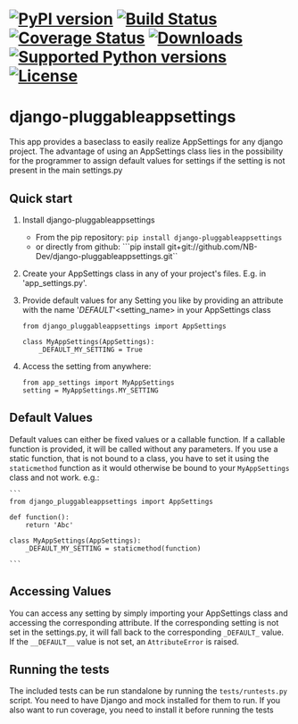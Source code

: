 [![PyPI version](https://img.shields.io/pypi/v/django-pluggableappsettings.svg)](http://badge.fury.io/py/django-pluggableappsettings) [![Build Status](https://travis-ci.org/NB-Dev/django-pluggableappsettings.svg?branch=master)](https://travis-ci.org/NB-Dev/django-pluggableappsettings) [![Coverage Status](https://coveralls.io/repos/NB-Dev/django-pluggableappsettings/badge.svg?branch=master)](https://coveralls.io/r/NB-Dev/django-pluggableappsettings?branch=master) [![Downloads](https://img.shields.io/pypi/dm/django-pluggableappsettings.svg)](https://pypi.python.org/pypi/django-pluggableappsettings/) [![Supported Python versions](https://img.shields.io/pypi/pyversions/django-pluggableappsettings.svg)](https://pypi.python.org/pypi/django-pluggableappsettings/) [![License](https://img.shields.io/pypi/l/django-pluggableappsettings.svg)](https://pypi.python.org/pypi/django-pluggableappsettings/)
=====
django-pluggableappsettings
=====

This app provides a baseclass to easily realize AppSettings for any django project. The advantage of using an
AppSettings class lies in the possibility for the programmer to assign default values for settings if the setting is
not present in the main settings.py

Quick start
-----------

1. Install django-pluggableappsettings
    * From the pip repository: ```pip install django-pluggableappsettings```
    * or directly from github: ```pip install git+git://github.com/NB-Dev/django-pluggableappsettings.git``

2. Create your AppSettings class in any of your project's files. E.g. in 'app_settings.py'.

3. Provide default values for any Setting you like by providing an attribute with the name '_DEFAULT_'<setting_name>
   in your AppSettings class

	```
	from django_pluggableappsettings import AppSettings
	
	class MyAppSettings(AppSettings):
		_DEFAULT_MY_SETTING = True
	```

4. Access the setting from anywhere:
	```
	from app_settings import MyAppSettings
	setting = MyAppSettings.MY_SETTING
	```

Default Values
----

Default values can either be fixed values or a callable function. If a callable function is provided, it will be called
without any parameters. If you use a static function, that is not bound to a class, you have to set it using the
```staticmethod``` function as it would otherwise be bound to your ```MyAppSettings``` class and not work. e.g.:

	```
	from django_pluggableappsettings import AppSettings
	
	def function():
		return 'Abc'
	
	class MyAppSettings(AppSettings):
		_DEFAULT_MY_SETTING = staticmethod(function)
	
	```

Accessing Values
----
You can access any setting by simply importing your AppSettings class and accessing the corresponding attribute. If the
corresponding setting is not set in the settings.py, it will fall back to the corresponding ```_DEFAULT_``` value. If
the ```__DEFAULT__``` value is not set, an ```AttributeError``` is raised.

Running the tests
----
The included tests can be run standalone by running the ```tests/runtests.py``` script. You need to have Django and
mock installed for them to run. If you also want to run coverage, you need to install it before running the tests
